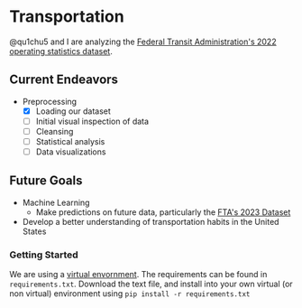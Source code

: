 # Transportation
@qu1chu5 and I are analyzing the [Federal Transit Administration's 2022 operating statistics dataset](https://www.transit.dot.gov/ntd/data-product/2022-annual-database-service).

## Current Endeavors
* Preprocessing
  * [X] Loading our dataset
  * [ ] Initial visual inspection of data
  * [ ] Cleansing
  * [ ] Statistical analysis
  * [ ] Data visualizations
 
## Future Goals
* Machine Learning
  * Make predictions on future data, particularly the [FTA's 2023 Dataset](https://www.transit.dot.gov/ntd/data-product/2023-annual-database-service)
* Develop a better understanding of transportation habits in the United States

### Getting Started
We are using a [virtual envornment](https://github.com/pypa/virtualenv). The requirements can be found in `requirements.txt`. Download the text file, and install into your own virtual (or non virtual) environment using `pip install -r requirements.txt`
